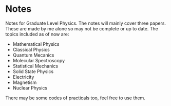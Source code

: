 # Notes
Notes for Graduate Level Physics.
The notes will mainly cover three papers. These are made by me alone so may not be complete or up to date.
The topics included as of now are:
- Mathematical Physics
- Classical Physics
- Quantum Mecanics
- Molecular Spectroscopy
- Statistical Mechanics
- Solid State Physics
- Electricity
- Magnetism
- Nuclear Physics

There may be some codes of practicals too, feel free to use them.
